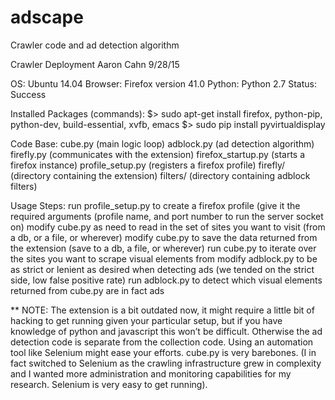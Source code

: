 # adscape
Crawler code and ad detection algorithm


Crawler Deployment
Aaron Cahn
9/28/15

OS:		Ubuntu 14.04
Browser:	Firefox version 41.0
Python:			Python 2.7
Status:			       Success

Installed Packages (commands):
	  $> sudo apt-get install firefox, python-pip, python-dev, build-essential, xvfb, emacs
	  $> sudo pip install pyvirtualdisplay

Code Base:
     cube.py (main logic loop)
     adblock.py (ad detection algorithm)
     firefly.py (communicates with the extension)
     firefox_startup.py (starts a firefox instance)
     profile_setup.py (registers a firefox profile)
     firefly/ (directory containing the extension)
     filters/ (directory containing adblock filters)

Usage Steps:
run profile_setup.py to create a firefox profile (give it the required arguments (profile name, and port number to run the server socket on)
modify cube.py as need to read in the set of sites you want to visit (from a db, or a file, or wherever)
modify cube.py to save the data returned from the extension (save to a db, a file, or wherever)
run cube.py to iterate over the sites you want to scrape visual elements from
modify adblock.py to be as strict or lenient as desired when detecting ads (we tended on the strict side, low false positive rate)
run adblock.py to detect which visual elements returned from cube.py are in fact ads

** NOTE: The extension is a bit outdated now, it might require a little bit of hacking to get running given your particular setup, but if you have knowledge of python and javascript this won’t be difficult. Otherwise the ad detection code is separate from the collection code. Using an automation tool like Selenium might ease your efforts. cube.py is very barebones. (I in fact switched to Selenium as the crawling infrastructure grew in complexity and I wanted more administration and monitoring capabilities for my research. Selenium is very easy to get running).